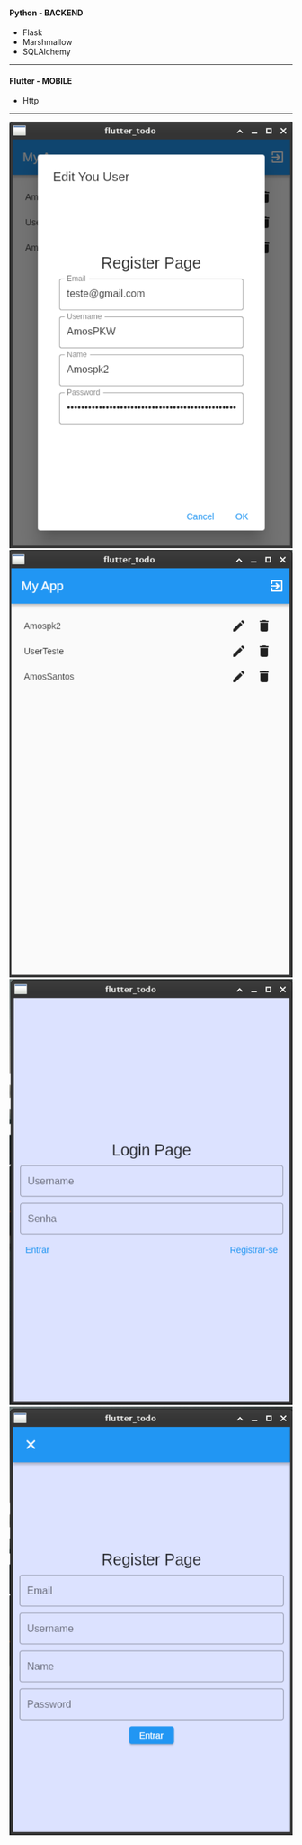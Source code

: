 #### Python - BACKEND
- Flask
- Marshmallow
- SQLAlchemy
---
#### Flutter - MOBILE
- Http
---

<img src="images/EditModal.png" heigth=448 width="675">
<img src="images/homePage.png" heigth=448 width="675">
<img src="images/loginPage.png" heigth=448 width="675">
<img src="images/registerPage.png" heigth=448 width="675">
